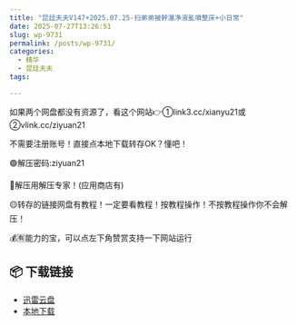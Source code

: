 ```yaml
---
title: "昆廷夫夫V147+2025.07.25-扫弟弟被幹瀑净液亂噴整床+小日常"
date: 2025-07-27T13:26:51
slug: wp-9731
permalink: /posts/wp-9731/
categories:
  - 精华
  - 昆廷夫夫
tags:

---
```


如果两个网盘都没有资源了，看这个网站👉①link3.cc/xianyu21或②vlink.cc/ziyuan21

不需要注册账号！直接点本地下载转存OK？懂吧！

🟢解压密码:ziyuan21

🔵解压用解压专家！(应用商店有)

🟡转存的链接网盘有教程！一定要看教程！按教程操作！不按教程操作你不会解压！

💰🈶能力的宝，可以点左下角赞赏支持一下网站运行

## 📦 下载链接
- [迅雷云盘](https://blziyuan21.com/pay-download/9731?key=97f406d377&down_id=0)
- [本地下载](https://blziyuan21.com/pay-download/9731?key=97f406d377&down_id=1)

